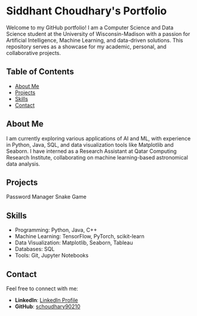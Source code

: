 # Siddhant Choudhary's Portfolio

Welcome to my GitHub portfolio! I am a Computer Science and Data Science student at the University of Wisconsin-Madison with a passion for Artificial Intelligence, Machine Learning, and data-driven solutions. This repository serves as a showcase for my academic, personal, and collaborative projects.

## Table of Contents
- [About Me](#about-me)
- [Projects](#projects)
- [Skills](#skills)
- [Contact](#contact)

## About Me
I am currently exploring various applications of AI and ML, with experience in Python, Java, SQL, and data visualization tools like Matplotlib and Seaborn. I have interned as a Research Assistant at Qatar Computing Research Institute, collaborating on machine learning-based astronomical data analysis.

## Projects
Password Manager
Snake Game

## Skills
- Programming: Python, Java, C++
- Machine Learning: TensorFlow, PyTorch, scikit-learn
- Data Visualization: Matplotlib, Seaborn, Tableau
- Databases: SQL
- Tools: Git, Jupyter Notebooks

## Contact
Feel free to connect with me:
- **LinkedIn**: [LinkedIn Profile](https://www.linkedin.com/in/siddhant-choudhary-441)
- **GitHub**: [schoudhary90210](https://github.com/schoudhary90210)
